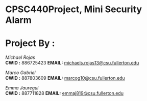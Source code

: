 # CPSC440Project, Mini Security Alarm


# Project By :
*Michael Rojas*     
**CWID :** 886725423
**EMAIL:** michaels.rojas13@csu.fullerton.edu

*Marco Gabriel*     
**CWID :** 887803609
**EMAIL:** marcog10@csu.fullerton.edu

*Emma Jauregui*     
**CWID :** 887711828
**EMAIL:** emmaj819@csu.fullerton.edu